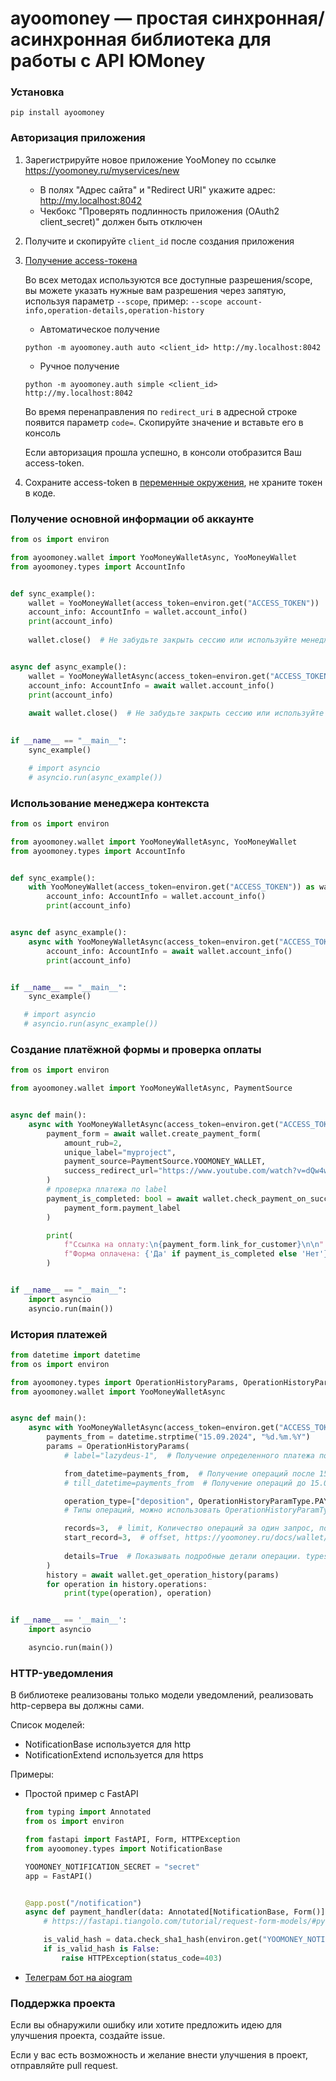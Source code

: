 # ayoomoney — простая синхронная/асинхронная библиотека для работы с API ЮMoney

### Установка
```shell
pip install ayoomoney
```

### Авторизация приложения

1. Зарегистрируйте новое приложение YooMoney по ссылке https://yoomoney.ru/myservices/new 
   - В полях "Адрес сайта" и "Redirect URI" укажите адрес: http://my.localhost:8042
   - Чекбокс "Проверять подлинность приложения (OAuth2 client_secret)" должен быть отключен
2. Получите и скопируйте `client_id` после создания приложения
3. [Получение access-токена](https://yoomoney.ru/docs/wallet/using-api/authorization/obtain-access-token)
   
   Во всех методах используются все доступные разрешения/scope, вы можете указать нужные вам разрешения
   через запятую, используя параметр `--scope`, пример: `--scope account-info,operation-details,operation-history` 

   - Автоматическое получение
   ```shell
   python -m ayoomoney.auth auto <client_id> http://my.localhost:8042
   ```
   
   - Ручное получение
   ```shell
   python -m ayoomoney.auth simple <client_id> http://my.localhost:8042
   ```
   Во время перенаправления по `redirect_uri` в адресной строке появится параметр `code=`.
   Скопируйте значение и вставьте его в консоль

   Если авторизация прошла успешно, в консоли отобразится Ваш access-token.
4. Сохраните access-token в [переменные окружения](https://habr.com/ru/articles/472674/), не храните токен в коде.

### Получение основной информации об аккаунте

```python
from os import environ

from ayoomoney.wallet import YooMoneyWalletAsync, YooMoneyWallet
from ayoomoney.types import AccountInfo


def sync_example():
    wallet = YooMoneyWallet(access_token=environ.get("ACCESS_TOKEN"))
    account_info: AccountInfo = wallet.account_info()
    print(account_info)
    
    wallet.close()  # Не забудьте закрыть сессию или используйте менеджер контекста


async def async_example():
    wallet = YooMoneyWalletAsync(access_token=environ.get("ACCESS_TOKEN"))
    account_info: AccountInfo = await wallet.account_info()
    print(account_info)
    
    await wallet.close()  # Не забудьте закрыть сессию или используйте менеджер контекста
   

if __name__ == "__main__":
    sync_example()

    # import asyncio
    # asyncio.run(async_example())
```

### Использование менеджера контекста
```python
from os import environ

from ayoomoney.wallet import YooMoneyWalletAsync, YooMoneyWallet
from ayoomoney.types import AccountInfo


def sync_example():
    with YooMoneyWallet(access_token=environ.get("ACCESS_TOKEN")) as wallet:
        account_info: AccountInfo = wallet.account_info()
        print(account_info)


async def async_example():
    async with YooMoneyWalletAsync(access_token=environ.get("ACCESS_TOKEN")) as wallet:
        account_info: AccountInfo = await wallet.account_info()
        print(account_info)


if __name__ == "__main__":
    sync_example()

   # import asyncio
   # asyncio.run(async_example())
```

### Создание платёжной формы и проверка оплаты

```python
from os import environ

from ayoomoney.wallet import YooMoneyWalletAsync, PaymentSource


async def main():
    async with YooMoneyWalletAsync(access_token=environ.get("ACCESS_TOKEN")) as wallet:
        payment_form = await wallet.create_payment_form(
            amount_rub=2,
            unique_label="myproject",
            payment_source=PaymentSource.YOOMONEY_WALLET,
            success_redirect_url="https://www.youtube.com/watch?v=dQw4w9WgXcQ&pp=ygUJcmljayByb2xl"
        )
        # проверка платежа по label
        payment_is_completed: bool = await wallet.check_payment_on_successful(
            payment_form.payment_label
        )

        print(
            f"Ссылка на оплату:\n{payment_form.link_for_customer}\n\n"
            f"Форма оплачена: {'Да' if payment_is_completed else 'Нет'}"
        )


if __name__ == "__main__":
    import asyncio
    asyncio.run(main())

```

### История платежей

```python
from datetime import datetime
from os import environ

from ayoomoney.types import OperationHistoryParams, OperationHistoryParamType
from ayoomoney.wallet import YooMoneyWalletAsync


async def main():
    async with YooMoneyWalletAsync(access_token=environ.get("ACCESS_TOKEN")) as wallet:
        payments_from = datetime.strptime("15.09.2024", "%d.%m.%Y")
        params = OperationHistoryParams(
            # label="lazydeus-1",  # Получение определенного платежа по метке

            from_datetime=payments_from,  # Получение операций после 15.09.2024 00:00
            # till_datetime=payments_from  # Получение операций до 15.09.2024 00:00

            operation_type=["deposition", OperationHistoryParamType.PAYMENT],
            # Типы операций, можно использовать OperationHistoryParamType или вводить значения вручную

            records=3,  # limit, Количество операций за один запрос, по умолчанию 30
            start_record=3,  # offset, https://yoomoney.ru/docs/wallet/user-account/operation-history#filtering-logic
            
            details=True  # Показывать подробные детали операции. types.Operation -> types.OperationDetails
        )
        history = await wallet.get_operation_history(params)
        for operation in history.operations:
            print(type(operation), operation)


if __name__ == '__main__':
    import asyncio

    asyncio.run(main())


```

### HTTP-уведомления
В библиотеке реализованы только модели уведомлений, реализовать http-сервера вы должны сами.

Список моделей:
- NotificationBase используется для http
- NotificationExtend используется для https

Примеры:
- Простой пример с FastAPI
   ```python
   from typing import Annotated
   from os import environ
   
   from fastapi import FastAPI, Form, HTTPException
   from ayoomoney.types import NotificationBase
   
   YOOMONEY_NOTIFICATION_SECRET = "secret"
   app = FastAPI()
   
   
   @app.post("/notification")
   async def payment_handler(data: Annotated[NotificationBase, Form()]):
       # https://fastapi.tiangolo.com/tutorial/request-form-models/#pydantic-models-for-forms
   
       is_valid_hash = data.check_sha1_hash(environ.get("YOOMONEY_NOTIFICATION_SECRET"))
       if is_valid_hash is False:
           raise HTTPException(status_code=403)
   
   ```
- [Телеграм бот на aiogram](https://github.com/Demetrous-fd/ayoomoney/tree/main/examples/notification)

### Поддержка проекта
Если вы обнаружили ошибку или хотите предложить идею для улучшения проекта, создайте issue.

Если у вас есть возможность и желание внести улучшения в проект, отправляйте pull request.
